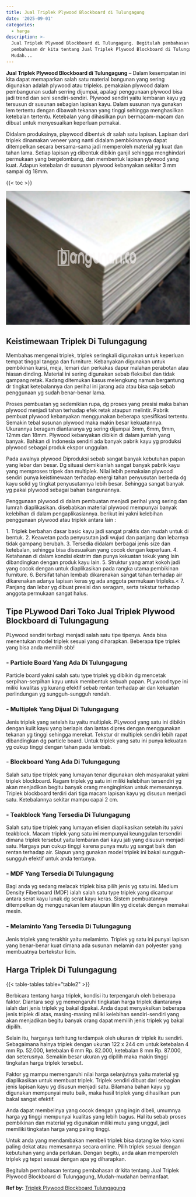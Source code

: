 ```yaml
---
title: Jual Triplek Plywood Blockboard di Tulungagung
date: '2025-09-01'
categories:
  - harga
description: >-
  Jual Triplek Plywood Blockboard di Tulungagung. Begitulah pembahasan tentang
  pembahasan dr kita tentang Jual Triplek Plywood Blockboard di Tulungagung,
  Mudah...
---
```


**Jual Triplek Plywood Blockboard di Tulungagung** – Dalam kesempatan ini kita dapat memaparkan salah satu material bangunan yang sering digunakan adalah plywood atau tripleks. pemakaian plywood dalam pembangunan sudah serring dijumpai, apalagi penggunaan plywood bisa jadi trend dan seni sendiri-sendiri. Plywood sendiri yaitu lembaran kayu yg tersusun dr susunan sebagian lapisan kayu. Dalam susunan nya gunakan lem tertentu dengan dibawah tekanan yang tinggi sehingga menghasilkan ketebalan tertentu. Ketebalan yang dihasilkan pun bermacam-macam dan dibuat untuk menyesuaikan keperluan pemakai.

Didalam produksinya, playwood dibentuk dr salah satu lapisan. Lapisan dari triplek dinamakan veneer yang nanti didalam pembikinannya dapat ditempelkan secara bersama-sama jadi memperoleh material yg kuat dan tahan lama. Setiap lapisan yg dibentuk dibikin ganjil sehingga menghindari permukaan yang bergelombang, dan membentuk lapisan plywood yang kuat. Adapun ketebalan dr susunan plywood kebanyakan sekitar 3 mm sampai dg 18mm.

{{< toc >}}

![Jual Triplek Plywood Blockboard di Tulungagung](/images/jual-triplek-murah-01.png)

## Keistimewaan Triplek Di Tulungagung

Membahas mengenai triplek, triplek seringkali digunakan untuk keperluan tempat tinggal tangga dan furniture. Kebanyakan digunakan untuk pembikinan kursi, meja, lemari dan perkakas dapur malahan perabotan atau hiasan dinding. Material ini sering digunakan sebab fleksibel dan tidak gampang retak. Kadang ditemukan kasus melengkung namun bergantung dr tingkat ketebalannya dan perihal ini jarang ada atau bisa saja sebab penggunaan yg sudah benar-benar lama.

Proses pembuatan yg sedemikian rupa, dg proses yang presisi maka bahan plywood menjadi tahan terhadap efek retak ataupun melintir. Pabrik pembuat plywood kebanyakan menggunakan beberapa spesifikasi tertentu. Semakin tebal susunan plywood maka makin besar kekuatannya. Ukurannya beragam diantaranya yg sering dijumpai 3mm, 6mm, 9mm, 12mm dan 18mm. Plywood kebanyakan dibikin di dalam jumlah yang banyak. Bahkan di Indonesia sendiri ada banyak pabrik kayu yg produksi plywood sebagai produk ekspor unggulan.

Pada awalnya plywood Diproduksi sebab sangat banyak kebutuhan papan yang lebar dan besar. Dg situasi demikianlah sangat banyak pabrik kayu yang memproses tripek dan multiplek. Nilai lebih pemakaian plywood sendiri punya keistimewaan terhadap energi tahan penyusutan berbeda dg kayu solid yg tingkat penyusutannya lebih besar. Sehingga sangat banyak yg pakai plywood sebagai bahan bangunannya.

Penggunaan plywood di dalam pembuatan menjadi perihal yang sering dan lumrah diaplikasikan. disebabkan material plywood mempunyai banyak kelebihan di dalam pengaplikasiannya. berikut ini yakni kelebihan penggunaan plywood atau triplek antara lain :

1\. Triplek berbahan dasar basic kayu jadi sangat praktis dan mudah untuk di bentuk. 2. Keawetan pada penyusutan jadi wujud dan panjang dan lebarnya tidak gampang berubah. 3. Tersedia didalam berbagai jenis size dan ketebalan, sehingga bisa disesuaikan yang cocok dengan keperluan. 4. Ketahanan di dalam kondisi ekstrim dan punya kekuatan tekuk yang lain dibandingkan dengan produk kayu lain. 5. Struktur yang amat kokoh jadi yang cocok dengan untuk diaplikasikan pada rangka utama pembikinan furniture. 6. Bersifat tahan lembab dikarenakan sangat tahan terhadap air dikarenakan adanya lapisan keras yg ada anggota permukaan tripleks.< 7. Panjang dan lebar yg dibuat presisi dan seragam, serta tekstur terhadap anggota permukaan sangat halus.

## Tipe PLywood Dari Toko Jual Triplek Plywood Blockboard di Tulungagung

PLywood sendiri terbagi menjadi salah satu tipe tipenya. Anda bisa menentukan model triplek sesuai yang diharapkan. Beberapa tipe triplek yang bisa anda memilih sbb!

### \- Particle Board Yang Ada Di Tulungagung

Particle board yakni salah satu type triplek yg dibikin dg mencetak serpihan-serpihan kayu untuk membentuk sebuah papan. PLywood type ini miliki kwalitas yg kurang efektif sebab rentan terhadap air dan kekuatan perlindungan yg sungguh-sungguh rendah.

### \- Multiplek Yang Dijual Di Tulungagung

Jenis triplek yang setelah itu yaitu multiplek. PLywood yang satu ini dibikin dengan kulit kayu yang berlapis dan lantas dipres dengan menggunakan tekanan yg tinggi sehingga merekat. Tekstur dr multiplek sendiri lebih rapat dibandingkan dg particle board. Untuk triplek yang satu ini punya kekuatan yg cukup tinggi dengan tahan pada lembab.

### \- Blockboard Yang Ada Di Tulungagung

Salah satu tipe triplek yang lumayan tenar digunakan oleh masyarakat yakni triplek blockboard. Ragam triplek yg satu ini miliki kelebihan tersendiri yg akan menjadikan begitu banyak orang menginginkan untuk memesannya. Triplek blockboard terdiri dari tiga macam lapisan kayu yg disusun menjadi satu. Ketebalannya sekitar mampu capai 2 cm.

### \- Teakblock Yang Tersedia Di Tulungagung

Salah satu tipe triplek yang lumayan efisien diaplikasikan setelah itu yakni teakblock. Macam triplek yang satu ini mempunyai keunggulan tersendiri dimana triplek tersebut yaitu lembaran dari kayu jati yang disusun menjadi satu. Hargaya pun cukup tinggi karena punya mutu yg sangat baik dan rentan terhadap air. Siapun yang gunakan model triplek ini bakal sungguh-sungguh efektif untuk anda tentunya.

### \- MDF Yang Tersedia Di Tulungagung

Bagi anda yg sedang melacak triplek bisa pilih jenis yg satu ini. Medium Density Fiberboard (MDF) ialah salah satu type triplek yang dicampur antara serat kayu lunak dg serat kayu keras. Sistem pembuatannya ditempelkan dg menggunakan lem ataupun lilin yg dicetak dengan memakai mesin.

### \- Melaminto Yang Tersedia Di Tulungagung

Jenis triplek yang terakhir yaitu melaminto. Triplek yg satu ini punyai lapisan yang benar-benar kuat dimana ada susunan melamin dan polyester yang membuatnya bertekstur licin.

## Harga Triplek Di Tulungagung

{{< table-tables table="table2" >}}

Berbicara tentang harga triplek, kondisi itu terpengaruh oleh beberapa faktor. Diantara segi yg memengaruhi tingkatan harga triplek diantaranya ialah dari jenis triplek yg bakal dipakai. Anda dapat menyaksikan beberapa jenis triplek di atas, masing-masing miliki kelebihan sendiri-sendiri yang akan menjadikan begitu banyak orang dapat memilih jenis triplek yg bakal dipilih.

Selain itu, harganya terhitung terdampak oleh ukuran dr triplek itu sendiri. Sebagaimana halnya triplek dengan ukuran 122 x 244 cm untuk ketebalan 4 mm Rp. 52.000, ketebalan 6 mm Rp. 82.000, ketebalan 8 mm Rp. 87.000, dan seterusnya. Semakin besar ukuran yg dipilih maka makin tinggi tingkatan harga triplek tersebut.

Faktor yg mampu memengaruhi nilai harga selanjutnya yaitu material yg diaplikasikan untuk membuat triplek. Triplek sendiri dibuat dari sebagian jenis lapisan kayu yg disusun menjadi satu. Bilamana bahan kayu yg digunakan mempunyai mutu baik, maka hasil triplek yang dihasilkan pun bakal sangat efektif.

Anda dapat membelinya yang cocok dengan yang ingin dibeli, umumnya harga yg tinggi mempunyai kualitas yang lebih bagus. Hal itu sebab proses pembikinan dan material yg digunakan miliki mutu yang unggul, jadi memiliki tingkatan harga yang paling tinggi.

Untuk anda yang mendambakan membeli triplek bisa datang ke toko kami paling dekat atau memesannya secara online. Pilih triplek sesuai dengan kebutuhan yang anda perlukan. Dengan begitu, anda akan memperoleh triplek yg tepat sesuai dengan apa yg diharapkan.

Begitulah pembahasan tentang pembahasan dr kita tentang Jual Triplek Plywood Blockboard di Tulungagung, Mudah-mudahan bermanfaat.

**Ref by:** [Triplek Plywood Blockboard Tulungagung](https://id.wikipedia.org/wiki/Triplek)
